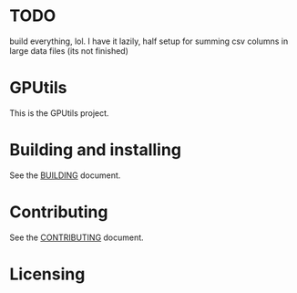 # TODO

build everything, lol. 
I have it lazily, half setup for summing csv columns in large data files (its not finished)


# GPUtils

This is the GPUtils project.

# Building and installing

See the [BUILDING](BUILDING.md) document.

# Contributing

See the [CONTRIBUTING](CONTRIBUTING.md) document.

# Licensing

<!--
Please go to https://choosealicense.com/licenses/ and choose a license that
fits your needs. The recommended license for a project of this type is the
GNU AGPLv3.
-->
